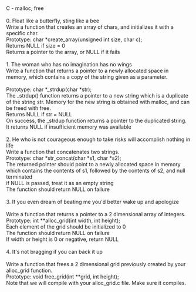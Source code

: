 <br> C - malloc, free <br> <br> 0. Float like a butterfly, sting like a bee <br>Write a function that creates an array of chars, and initializes it with a specific char. <br> Prototype: char *create_array(unsigned int size, char c); <br> Returns NULL if size = 0 <br> Returns a pointer to the array, or NULL if it fails <br>
<br> 1. The woman who has no imagination has no wings <br> Write a function that returns a pointer to a newly allocated space in memory, which contains a copy of the string given as a parameter. <br> 
<br>Prototype: char *_strdup(char *str); <br>The _strdup() function returns a pointer to a new string which is a duplicate of the string str. Memory for the new string is obtained with malloc, and can be freed with free.<br>Returns NULL if str = NULL<br>On success, the _strdup function returns a pointer to the duplicated string. It returns NULL if insufficient memory was available <br> <br> 2. He who is not courageous enough to take risks will accomplish nothing in life <br> Write a function that concatenates two strings.<br>Prototype: char *str_concat(char *s1, char *s2);<br>The returned pointer should point to a newly allocated space in memory which contains the contents of s1, followed by the contents of s2, and null terminated<br>if NULL is passed, treat it as an empty string<br>The function should return NULL on failure<br>
<br> 3. If you even dream of beating me you'd better wake up and apologize <br> <br> Write a function that returns a pointer to a 2 dimensional array of integers.<br>Prototype: int **alloc_grid(int width, int height);<br>Each element of the grid should be initialized to 0<br>The function should return NULL on failure<br>If width or height is 0 or negative, return NULL<br><br>4. It's not bragging if you can back it up<br><br>Write a function that frees a 2 dimensional grid previously created by your alloc_grid function.<br>Prototype: void free_grid(int **grid, int height);<br>Note that we will compile with your alloc_grid.c file. Make sure it compiles.<br>
